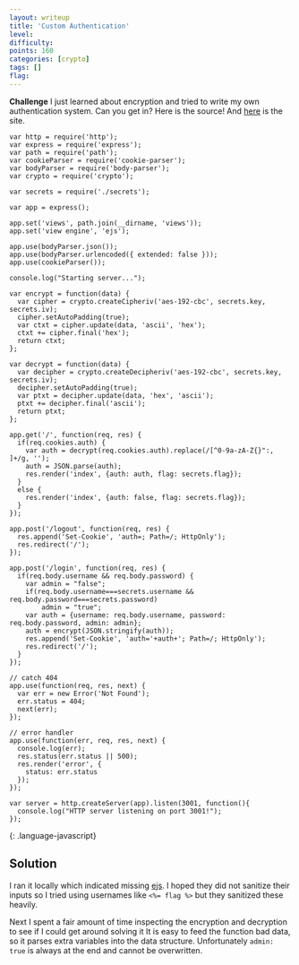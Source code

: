 ```yaml
---
layout: writeup
title: 'Custom Authentication'
level:
difficulty:
points: 160
categories: [crypto]
tags: []
flag:
---
```

**Challenge**
I just learned about encryption and tried to write my own authentication
system. Can you get in? Here is the source! And [here][1] is the site.

    var http = require('http');
    var express = require('express');
    var path = require('path');
    var cookieParser = require('cookie-parser');
    var bodyParser = require('body-parser');
    var crypto = require('crypto');

    var secrets = require('./secrets');

    var app = express();

    app.set('views', path.join(__dirname, 'views'));
    app.set('view engine', 'ejs');

    app.use(bodyParser.json());
    app.use(bodyParser.urlencoded({ extended: false }));
    app.use(cookieParser());

    console.log("Starting server...");

    var encrypt = function(data) {
      var cipher = crypto.createCipheriv('aes-192-cbc', secrets.key, secrets.iv);
      cipher.setAutoPadding(true);
      var ctxt = cipher.update(data, 'ascii', 'hex');
      ctxt += cipher.final('hex');
      return ctxt;
    };

    var decrypt = function(data) {
      var decipher = crypto.createDecipheriv('aes-192-cbc', secrets.key, secrets.iv);
      decipher.setAutoPadding(true);
      var ptxt = decipher.update(data, 'hex', 'ascii');
      ptxt += decipher.final('ascii');
      return ptxt;
    };

    app.get('/', function(req, res) {
      if(req.cookies.auth) {
        var auth = decrypt(req.cookies.auth).replace(/[^0-9a-zA-Z{}":, ]+/g, '');
        auth = JSON.parse(auth);
        res.render('index', {auth: auth, flag: secrets.flag});
      }
      else {
        res.render('index', {auth: false, flag: secrets.flag});
      }
    });

    app.post('/logout', function(req, res) {
      res.append('Set-Cookie', 'auth=; Path=/; HttpOnly');
      res.redirect('/');
    });

    app.post('/login', function(req, res) {
      if(req.body.username && req.body.password) {
        var admin = "false";
        if(req.body.username===secrets.username && req.body.password===secrets.password)
            admin = "true";
        var auth = {username: req.body.username, password: req.body.password, admin: admin};
        auth = encrypt(JSON.stringify(auth));
        res.append('Set-Cookie', 'auth='+auth+'; Path=/; HttpOnly');
        res.redirect('/');
      }
    });

    // catch 404
    app.use(function(req, res, next) {
      var err = new Error('Not Found');
      err.status = 404;
      next(err);
    });

    // error handler
    app.use(function(err, req, res, next) {
      console.log(err);
      res.status(err.status || 500);
      res.render('error', {
        status: err.status
      });
    });

    var server = http.createServer(app).listen(3001, function(){
      console.log("HTTP server listening on port 3001!");
    });
{: .language-javascript}

## Solution

I ran it locally which indicated missing [ejs][2]. I
hoped they did not sanitize their inputs so I tried using usernames like
`<%=
flag %>` but they sanitized these heavily.

Next I spent a fair amount of time inspecting the encryption and
decryption to
see if I could get around solving it It is easy to feed the function bad
data,
so it parses extra variables into the data structure. Unfortunately
`admin:
true` is always at the end and cannot be overwritten.



[1]: http://107.170.122.6:3001/
[2]: https://github.com/tj/ejs
